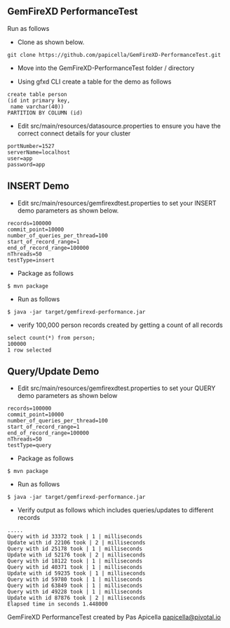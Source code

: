 <h2>GemFireXD PerformanceTest</h2>

Run as follows

- Clone as shown below.

```
git clone https://github.com/papicella/GemFireXD-PerformanceTest.git
```

- Move into the GemFireXD-PerformanceTest folder / directory

- Using gfxd CLI create a table for the demo as follows

```
create table person
(id int primary key,
 name varchar(40))
PARTITION BY COLUMN (id)
```

- Edit src/main/resources/datasource.properties to ensure you have the correct connect details for your cluster

```
portNumber=1527
serverName=localhost
user=app
password=app
```

<h2>INSERT Demo</h2>

- Edit src/main/resources/gemfirexdtest.properties to set your INSERT demo parameters as shown below.

```
records=100000
commit_point=10000
number_of_queries_per_thread=100
start_of_record_range=1
end_of_record_range=100000
nThreads=50
testType=insert
```

- Package as follows

```
$ mvn package
```

- Run as follows

```
$ java -jar target/gemfirexd-performance.jar
```

- verify 100,000 person records created by getting a count of all records

```
select count(*) from person;
100000
1 row selected
```

<h2>Query/Update Demo</h2>

- Edit src/main/resources/gemfirexdtest.properties to set your QUERY demo parameters as shown below

```
records=100000
commit_point=10000
number_of_queries_per_thread=100
start_of_record_range=1
end_of_record_range=100000
nThreads=50
testType=query
```

- Package as follows

```
$ mvn package
```

- Run as follows

```
$ java -jar target/gemfirexd-performance.jar
```

- Verify output as follows which includes queries/updates to different records

```
.....
Query with id 33372 took | 1 | milliseconds
Update with id 22106 took | 2 | milliseconds
Query with id 25178 took | 1 | milliseconds
Update with id 52176 took | 2 | milliseconds
Query with id 18122 took | 1 | milliseconds
Query with id 40371 took | 1 | milliseconds
Update with id 59235 took | 1 | milliseconds
Query with id 59780 took | 1 | milliseconds
Query with id 63849 took | 1 | milliseconds
Query with id 49228 took | 1 | milliseconds
Update with id 87876 took | 2 | milliseconds
Elapsed time in seconds 1.448000
```

GemFireXD PerformanceTest created by Pas Apicella papicella@pivotal.io